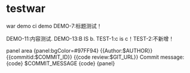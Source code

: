 # testwar
war demo
ci demo
DEMO-7:标题测试！

DEMO-11:内容测试. DEMO-13:B IS b. TEST-1:c is c！TEST-2:不新增！

panel area
{panel:bgColor=#97FF94}
{{Author:$AUTHOR}}
{{commitid:$COMMIT_ID}}
{{code review:$GIT_URL}}
Commit message:
{code}
$COMMIT_MESSAGE
{code}
{panel}
